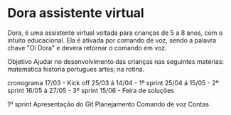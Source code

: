 <h1>
    Dora assistente virtual
</h1>
Dora, é uma assistente virtual voltada para crianças de 5 a 8 anos, com o intuito educacional.
Ela é ativada por comando de voz, sendo a palavra chave "Oi Dora" e devera retornar o comando em voz.


Objetivo
Ajudar no desenvolvimento das crianças nas seguintes matérias: matematica
historia
portugues
artes;
na rotina.

cronograma
17/03 - Kick off
25/03 á 14/04 - 1º sprint
25/04 á 15/05 - 2º sprint
16/05 á 27/05 - 3º sprint
15/06 - Feira de soluções

1º sprint 
Apresentação do Git
Planejamento
Comando de voz 
Contas

